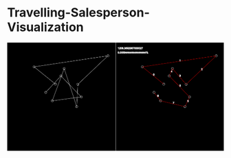 # Travelling-Salesperson-Visualization
![alt text](https://github.com/rinovethamoses97/Travelling-Salesperson-Visualization/blob/master/output.png)

